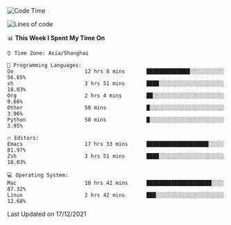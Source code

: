 <!--START_SECTION:waka-->
![Code Time](http://img.shields.io/badge/Code%20Time-494%20hrs%2046%20mins-blue)

![Lines of code](https://img.shields.io/badge/From%20Hello%20World%20I%27ve%20Written-22%20Thousand%20lines%20of%20code-blue)

📊 **This Week I Spent My Time On** 

```text
⌚︎ Time Zone: Asia/Shanghai

💬 Programming Languages: 
Go                       12 hrs 8 mins       ██████████████░░░░░░░░░░░   56.65% 
sh                       3 hrs 51 mins       ████░░░░░░░░░░░░░░░░░░░░░   18.03% 
Org                      2 hrs 4 mins        ██░░░░░░░░░░░░░░░░░░░░░░░   9.66% 
Other                    50 mins             █░░░░░░░░░░░░░░░░░░░░░░░░   3.96% 
Python                   50 mins             █░░░░░░░░░░░░░░░░░░░░░░░░   3.95%

🔥 Editors: 
Emacs                    17 hrs 33 mins      ████████████████████░░░░░   81.97% 
Zsh                      3 hrs 51 mins       ████░░░░░░░░░░░░░░░░░░░░░   18.03%

💻 Operating System: 
Mac                      18 hrs 42 mins      █████████████████████░░░░   87.32% 
Linux                    2 hrs 42 mins       ███░░░░░░░░░░░░░░░░░░░░░░   12.68%

```


 Last Updated on 17/12/2021
<!--END_SECTION:waka-->
